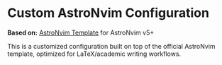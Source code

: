 # Custom AstroNvim Configuration

**Based on:** [AstroNvim Template](https://github.com/AstroNvim/template) for AstroNvim v5+

This is a customized configuration built on top of the official AstroNvim template, optimized for LaTeX/academic writing workflows.

